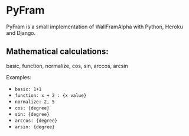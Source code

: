# PyFram

PyFram is a small implementation of WallFramAlpha with Python, Heroku and Django.

## Mathematical calculations:

basic, function, normalize, cos, sin, arccos, arcsin

Examples:
* `basic: 1+1`
* `function: x + 2 : {x value}`
* `normalize: 2, 5`
* `cos: {degree}`
* `sin: {degree}`
* `arccos: {degree}`
* `arsin: {degree}`
